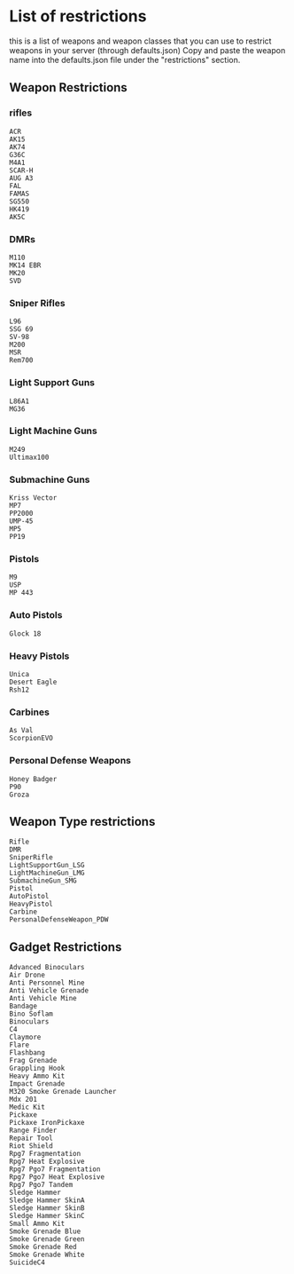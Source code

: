 # List of restrictions

this is a list of weapons and weapon classes that you can use to restrict weapons in your server (through defaults.json)
Copy and paste the weapon name into the defaults.json file under the "restrictions" section.

## Weapon Restrictions

### rifles

```
ACR
AK15
AK74
G36C
M4A1
SCAR-H
AUG A3
FAL
FAMAS
SG550
HK419
AK5C
```

### DMRs

```
M110
MK14 EBR
MK20
SVD
```

### Sniper Rifles

```
L96
SSG 69
SV-98
M200
MSR
Rem700
```

### Light Support Guns

```
L86A1
MG36
```

### Light Machine Guns

```
M249
Ultimax100
```

### Submachine Guns

```
Kriss Vector
MP7
PP2000
UMP-45
MP5
PP19
```

### Pistols

```
M9
USP
MP 443
```

### Auto Pistols

```
Glock 18
```

### Heavy Pistols

```
Unica
Desert Eagle
Rsh12
```

### Carbines

```
As Val
ScorpionEVO
```

### Personal Defense Weapons

```
Honey Badger
P90
Groza
```

## Weapon Type restrictions

```
Rifle
DMR
SniperRifle
LightSupportGun_LSG
LightMachineGun_LMG
SubmachineGun_SMG
Pistol
AutoPistol
HeavyPistol
Carbine
PersonalDefenseWeapon_PDW
```

## Gadget Restrictions

```
Advanced Binoculars
Air Drone
Anti Personnel Mine
Anti Vehicle Grenade
Anti Vehicle Mine
Bandage
Bino Soflam
Binoculars
C4
Claymore
Flare
Flashbang
Frag Grenade
Grappling Hook
Heavy Ammo Kit
Impact Grenade
M320 Smoke Grenade Launcher
Mdx 201
Medic Kit
Pickaxe
Pickaxe IronPickaxe
Range Finder
Repair Tool
Riot Shield
Rpg7 Fragmentation
Rpg7 Heat Explosive
Rpg7 Pgo7 Fragmentation
Rpg7 Pgo7 Heat Explosive
Rpg7 Pgo7 Tandem
Sledge Hammer
Sledge Hammer SkinA
Sledge Hammer SkinB
Sledge Hammer SkinC
Small Ammo Kit
Smoke Grenade Blue
Smoke Grenade Green
Smoke Grenade Red
Smoke Grenade White
SuicideC4
```